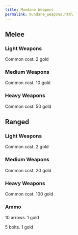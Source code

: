 ```yaml
---
title: Mundane Weapons
permalink: mundane_weapons.html
---
```


## Melee
### Light Weapons
Common cost. 2 gold

### Medium Weapons
Common cost. 10 gold

### Heavy Weapons
Common cost. 50 gold

## Ranged
### Light Weapons
Common cost. 2 gold

### Medium Weapons
Common cost. 20 gold

### Heavy Weapons
Common cost. 100 gold

### Ammo
10 arrows. 1 gold

5 bolts. 1 gold